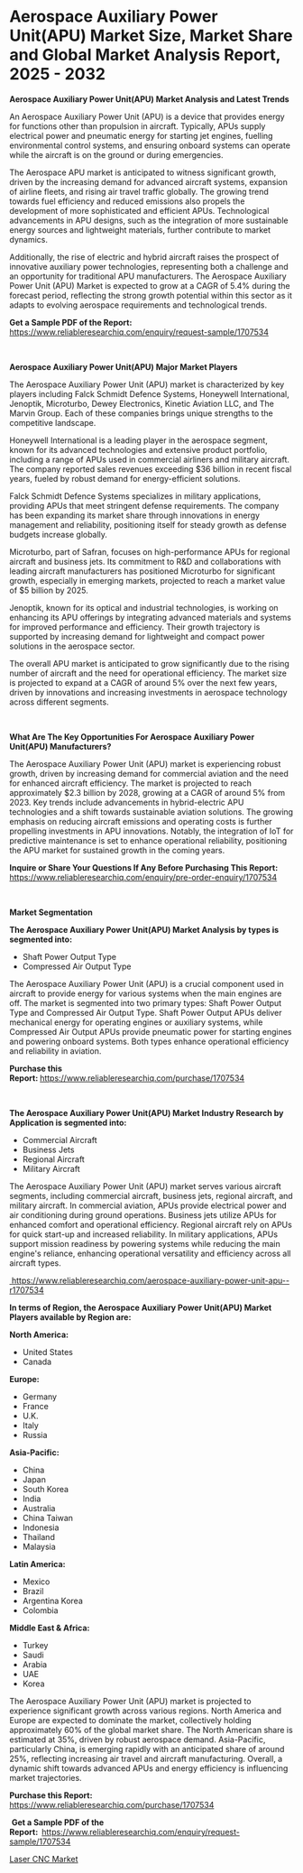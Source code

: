 <p><h1>Aerospace Auxiliary Power Unit(APU) Market Size, Market Share and Global Market Analysis Report, 2025 - 2032</h1></p><p><strong>Aerospace Auxiliary Power Unit(APU) Market Analysis and Latest Trends</strong></p>
<p><p>An Aerospace Auxiliary Power Unit (APU) is a device that provides energy for functions other than propulsion in aircraft. Typically, APUs supply electrical power and pneumatic energy for starting jet engines, fuelling environmental control systems, and ensuring onboard systems can operate while the aircraft is on the ground or during emergencies. </p><p>The Aerospace APU market is anticipated to witness significant growth, driven by the increasing demand for advanced aircraft systems, expansion of airline fleets, and rising air travel traffic globally. The growing trend towards fuel efficiency and reduced emissions also propels the development of more sophisticated and efficient APUs. Technological advancements in APU designs, such as the integration of more sustainable energy sources and lightweight materials, further contribute to market dynamics. </p><p>Additionally, the rise of electric and hybrid aircraft raises the prospect of innovative auxiliary power technologies, representing both a challenge and an opportunity for traditional APU manufacturers. The Aerospace Auxiliary Power Unit (APU) Market is expected to grow at a CAGR of 5.4% during the forecast period, reflecting the strong growth potential within this sector as it adapts to evolving aerospace requirements and technological trends.</p></p>
<p><strong>Get a Sample PDF of the Report:&nbsp;</strong> <a href="https://www.reliableresearchiq.com/enquiry/request-sample/1707534?utm_campaign=3129&utm_medium=2&utm_source=Github&utm_content=ia&utm_term=25032025&utm_id=aerospace-auxiliary-power-unitapu">https://www.reliableresearchiq.com/enquiry/request-sample/1707534</a></p>
<p>&nbsp;</p>
<p><strong>Aerospace Auxiliary Power Unit(APU) Major Market Players</strong></p>
<p><p>The Aerospace Auxiliary Power Unit (APU) market is characterized by key players including Falck Schmidt Defence Systems, Honeywell International, Jenoptik, Microturbo, Dewey Electronics, Kinetic Aviation LLC, and The Marvin Group. Each of these companies brings unique strengths to the competitive landscape.</p><p>Honeywell International is a leading player in the aerospace segment, known for its advanced technologies and extensive product portfolio, including a range of APUs used in commercial airliners and military aircraft. The company reported sales revenues exceeding $36 billion in recent fiscal years, fueled by robust demand for energy-efficient solutions. </p><p>Falck Schmidt Defence Systems specializes in military applications, providing APUs that meet stringent defense requirements. The company has been expanding its market share through innovations in energy management and reliability, positioning itself for steady growth as defense budgets increase globally.</p><p>Microturbo, part of Safran, focuses on high-performance APUs for regional aircraft and business jets. Its commitment to R&D and collaborations with leading aircraft manufacturers has positioned Microturbo for significant growth, especially in emerging markets, projected to reach a market value of $5 billion by 2025.</p><p>Jenoptik, known for its optical and industrial technologies, is working on enhancing its APU offerings by integrating advanced materials and systems for improved performance and efficiency. Their growth trajectory is supported by increasing demand for lightweight and compact power solutions in the aerospace sector.</p><p>The overall APU market is anticipated to grow significantly due to the rising number of aircraft and the need for operational efficiency. The market size is projected to expand at a CAGR of around 5% over the next few years, driven by innovations and increasing investments in aerospace technology across different segments.</p></p>
<p>&nbsp;</p>
<p><strong>What Are The Key Opportunities For Aerospace Auxiliary Power Unit(APU) Manufacturers?</strong></p>
<p><p>The Aerospace Auxiliary Power Unit (APU) market is experiencing robust growth, driven by increasing demand for commercial aviation and the need for enhanced aircraft efficiency. The market is projected to reach approximately $2.3 billion by 2028, growing at a CAGR of around 5% from 2023. Key trends include advancements in hybrid-electric APU technologies and a shift towards sustainable aviation solutions. The growing emphasis on reducing aircraft emissions and operating costs is further propelling investments in APU innovations. Notably, the integration of IoT for predictive maintenance is set to enhance operational reliability, positioning the APU market for sustained growth in the coming years.</p></p>
<p><strong>Inquire or Share Your Questions If Any Before Purchasing This Report:</strong> <a href="https://www.reliableresearchiq.com/enquiry/pre-order-enquiry/1707534?utm_campaign=3129&utm_medium=2&utm_source=Github&utm_content=ia&utm_term=25032025&utm_id=aerospace-auxiliary-power-unitapu">https://www.reliableresearchiq.com/enquiry/pre-order-enquiry/1707534</a></p>
<p>&nbsp;</p>
<p><strong>Market Segmentation</strong></p>
<p><strong>The Aerospace Auxiliary Power Unit(APU) Market Analysis by types is segmented into:</strong></p>
<p><ul><li>Shaft Power Output Type</li><li>Compressed Air Output Type</li></ul></p>
<p><p>The Aerospace Auxiliary Power Unit (APU) is a crucial component used in aircraft to provide energy for various systems when the main engines are off. The market is segmented into two primary types: Shaft Power Output Type and Compressed Air Output Type. Shaft Power Output APUs deliver mechanical energy for operating engines or auxiliary systems, while Compressed Air Output APUs provide pneumatic power for starting engines and powering onboard systems. Both types enhance operational efficiency and reliability in aviation.</p></p>
<p><strong>Purchase this Report:&nbsp;</strong><a href="https://www.reliableresearchiq.com/purchase/1707534?utm_campaign=3129&utm_medium=2&utm_source=Github&utm_content=ia&utm_term=25032025&utm_id=aerospace-auxiliary-power-unitapu">https://www.reliableresearchiq.com/purchase/1707534</a></p>
<p>&nbsp;</p>
<p><strong>The Aerospace Auxiliary Power Unit(APU) Market Industry Research by Application is segmented into:</strong></p>
<p><ul><li>Commercial Aircraft</li><li>Business Jets</li><li>Regional Aircraft</li><li>Military Aircraft</li></ul></p>
<p><p>The Aerospace Auxiliary Power Unit (APU) market serves various aircraft segments, including commercial aircraft, business jets, regional aircraft, and military aircraft. In commercial aviation, APUs provide electrical power and air conditioning during ground operations. Business jets utilize APUs for enhanced comfort and operational efficiency. Regional aircraft rely on APUs for quick start-up and increased reliability. In military applications, APUs support mission readiness by powering systems while reducing the main engine's reliance, enhancing operational versatility and efficiency across all aircraft types.</p></p>
<p><a href="https://www.reliableresearchiq.com/aerospace-auxiliary-power-unit-apu--r1707534?utm_campaign=3129&utm_medium=2&utm_source=Github&utm_content=ia&utm_term=25032025&utm_id=aerospace-auxiliary-power-unitapu">&nbsp;https://www.reliableresearchiq.com/aerospace-auxiliary-power-unit-apu--r1707534</a></p>
<p><strong>In terms of Region, the Aerospace Auxiliary Power Unit(APU) Market Players available by Region are:</strong></p>
<p>
    <p> <strong> North America: </strong>
        <ul>
            <li>United States</li>
            <li>Canada</li>
        </ul>
        </p> 
    <p> <strong> Europe: </strong>
        <ul>
            <li>Germany</li>
            <li>France</li>
            <li>U.K.</li>
            <li>Italy</li>
            <li>Russia</li>
        </ul>
        </p> 
    <p> <strong> Asia-Pacific: </strong>
        <ul>
            <li>China</li>
            <li>Japan</li>
            <li>South Korea</li>
            <li>India</li>
            <li>Australia</li>
            <li>China Taiwan</li>
            <li>Indonesia</li>
            <li>Thailand</li>
            <li>Malaysia</li>
        </ul>
        </p> 
    <p> <strong> Latin America: </strong>
        <ul>
            <li>Mexico</li>
            <li>Brazil</li>
            <li>Argentina Korea</li>
            <li>Colombia</li>
        </ul>
        </p> 
    <p> <strong> Middle East & Africa: </strong>
        <ul>
            <li>Turkey</li>
            <li>Saudi</li>
            <li>Arabia</li>
            <li>UAE</li>
            <li>Korea</li>
        </ul>
    </p>
    </p>
<p><p>The Aerospace Auxiliary Power Unit (APU) market is projected to experience significant growth across various regions. North America and Europe are expected to dominate the market, collectively holding approximately 60% of the global market share. The North American share is estimated at 35%, driven by robust aerospace demand. Asia-Pacific, particularly China, is emerging rapidly with an anticipated share of around 25%, reflecting increasing air travel and aircraft manufacturing. Overall, a dynamic shift towards advanced APUs and energy efficiency is influencing market trajectories.</p></p>
<p><strong>Purchase this Report: </strong><a href="https://www.reliableresearchiq.com/purchase/1707534?utm_campaign=3129&utm_medium=2&utm_source=Github&utm_content=ia&utm_term=25032025&utm_id=aerospace-auxiliary-power-unitapu">https://www.reliableresearchiq.com/purchase/1707534</a></p>
<p>&nbsp;<strong>Get a Sample PDF of the Report:&nbsp;&nbsp;</strong><a href="https://www.reliableresearchiq.com/enquiry/request-sample/1707534?utm_campaign=3129&utm_medium=2&utm_source=Github&utm_content=ia&utm_term=25032025&utm_id=aerospace-auxiliary-power-unitapu">https://www.reliableresearchiq.com/enquiry/request-sample/1707534</a></p>
<p><strong></strong></p>
<p><p><a href="https://github.com/zurubting/Market-Research-Report-List-1/blob/main/laser-cnc-market.md?utm_campaign=3129&utm_medium=2&utm_source=Github&utm_content=ia&utm_term=25032025&utm_id=aerospace-auxiliary-power-unitapu">Laser CNC Market</a></p></p>
